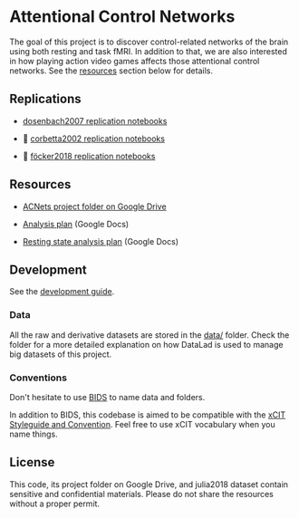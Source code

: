 # Attentional Control Networks

The goal of this project is to discover control-related networks of the brain using both resting and task fMRI. In addition to that, we are also interested in how playing action video games affects those attentional control networks. See the [resources](#resources) section below for details.

## Replications

- [dosenbach2007 replication notebooks](notebooks/dosenbach2007/)

- :construction: [corbetta2002 replication notebooks](notebookks/corbetta)

- :construction: [föcker2018 replication notebooks](notebooks/foecker2018)


## Resources

- [ACNets project folder on Google Drive](https://drive.google.com/drive/folders/1azOq3-tWNipn3vOrgbFzos4cJHOeBZKO?usp=sharing)

- [Analysis plan](https://docs.google.com/document/d/17bTvlyH8pX1pIjn28PLyDpQGEmSQ2wki0fiB5TeDuaE/edit?usp=sharing) (Google Docs)

- [Resting state analysis plan](https://docs.google.com/document/d/1gM5IVyKHw9-r9RDRjl158D-yEBbwWnYk1FNUBx_bVic/edit?usp=sharing) (Google Docs)


## Development

See the [development guide](docs/development.md).

### Data

All the raw and derivative datasets are stored in the [data/](data/) folder. Check the folder for a more detailed explanation on how DataLad is used to manage big datasets of this project.

### Conventions

Don't hesitate to use [BIDS](https://bids-specification.readthedocs.io/en/stable/) to name data and folders.

In addition to BIDS, this codebase is aimed to be compatible with the [xCIT Styleguide and Convention](https://). Feel free to use xCIT vocabulary when you name things.

## License

This code, its project folder on Google Drive, and julia2018 dataset contain sensitive and confidential materials. Please do not share the resources without a proper permit.

